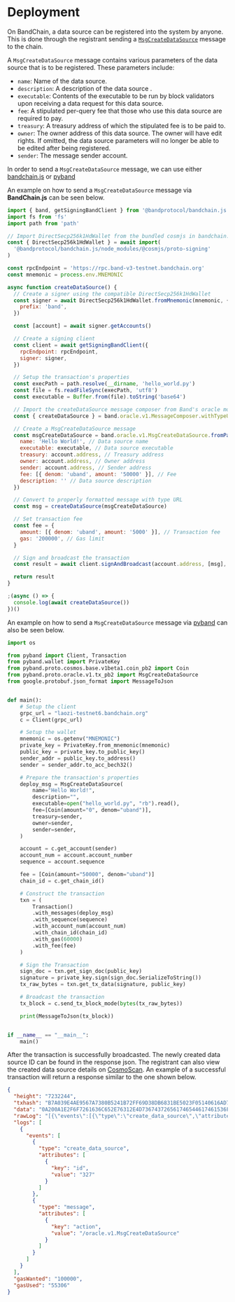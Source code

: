 # Deployment

On BandChain, a data source can be registered into the system by anyone. This is done through the registrant sending
a [`MsgCreateDataSource`](/core-concepts/protocol-messages#msgcreatedatasource) message to the chain.

A `MsgCreateDataSource` message contains various parameters of the data source that is to be registered. These
parameters include:

- `name`: Name of the data source.
- `description`: A description of the data source .
- `executable`: Contents of the executable to be run by block validators upon receiving a data request for this data
  source.
- `fee`: A stipulated per-query fee that those who use this data source are required to pay.
- `treasury`: A treasury address of which the stipulated fee is to be paid to.
- `owner`: The owner address of this data source. The owner will have edit rights. If omitted, the data source
  parameters will no longer be able to be edited after being registered.
- `sender`: The message sender account.

In order to send a `MsgCreateDataSource` message, we can use either
[bandchain.js](/develop/developer-tools/bandchain.js/getting-started) or
[pyband](/develop/developer-tools/pyband/getting-started)

An example on how to send a `MsgCreateDataSource` message via **BandChain.js** can be seen below.

```javascript
import { band, getSigningBandClient } from '@bandprotocol/bandchain.js'
import fs from 'fs'
import path from 'path'

// Import DirectSecp256k1HdWallet from the bundled cosmjs in bandchain.js
const { DirectSecp256k1HdWallet } = await import(
  '@bandprotocol/bandchain.js/node_modules/@cosmjs/proto-signing'
)

const rpcEndpoint = 'https://rpc.band-v3-testnet.bandchain.org'
const mnemonic = process.env.MNEMONIC

async function createDataSource() {
  // Create a signer using the compatible DirectSecp256k1HdWallet
  const signer = await DirectSecp256k1HdWallet.fromMnemonic(mnemonic, {
    prefix: 'band',
  })

  const [account] = await signer.getAccounts()

  // Create a signing client
  const client = await getSigningBandClient({
    rpcEndpoint: rpcEndpoint,
    signer: signer,
  })

  // Setup the transaction's properties
  const execPath = path.resolve(__dirname, 'hello_world.py')
  const file = fs.readFileSync(execPath, 'utf8')
  const executable = Buffer.from(file).toString('base64')

  // Import the createDataSource message composer from Band's oracle module
  const { createDataSource } = band.oracle.v1.MessageComposer.withTypeUrl

  // Create a MsgCreateDataSource message
  const msgCreateDataSource = band.oracle.v1.MsgCreateDataSource.fromPartial({
    name: 'Hello World!', // Data source name
    executable: executable, // Data source executable
    treasury: account.address, // Treasury address
    owner: account.address, // Owner address
    sender: account.address, // Sender address
    fee: [{ denom: 'uband', amount: '50000' }], // Fee
    description: '' // Data source description
  })

  // Convert to properly formatted message with type URL
  const msg = createDataSource(msgCreateDataSource)

  // Set transaction fee
  const fee = {
    amount: [{ denom: 'uband', amount: '5000' }], // Transaction fee
    gas: '200000', // Gas limit
  }

  // Sign and broadcast the transaction
  const result = await client.signAndBroadcast(account.address, [msg], fee)

  return result
}

;(async () => {
  console.log(await createDataSource())
})()
```

An example on how to send a `MsgCreateDataSource` message via
[pyband](/develop/developer-tools/pyband/getting-started) can also be seen below.

```python
import os

from pyband import Client, Transaction
from pyband.wallet import PrivateKey
from pyband.proto.cosmos.base.v1beta1.coin_pb2 import Coin
from pyband.proto.oracle.v1.tx_pb2 import MsgCreateDataSource
from google.protobuf.json_format import MessageToJson


def main():
    # Setup the client
    grpc_url = "laozi-testnet6.bandchain.org"
    c = Client(grpc_url)

    # Setup the wallet
    mnemonic = os.getenv("MNEMONIC")
    private_key = PrivateKey.from_mnemonic(mnemonic)
    public_key = private_key.to_public_key()
    sender_addr = public_key.to_address()
    sender = sender_addr.to_acc_bech32()

    # Prepare the transaction's properties
    deploy_msg = MsgCreateDataSource(
        name="Hello World!",
        description="",
        executable=open("hello_world.py", "rb").read(),
        fee=[Coin(amount="0", denom="uband")],
        treasury=sender,
        owner=sender,
        sender=sender,
    )

    account = c.get_account(sender)
    account_num = account.account_number
    sequence = account.sequence

    fee = [Coin(amount="50000", denom="uband")]
    chain_id = c.get_chain_id()

    # Construct the transaction
    txn = (
        Transaction()
        .with_messages(deploy_msg)
        .with_sequence(sequence)
        .with_account_num(account_num)
        .with_chain_id(chain_id)
        .with_gas(60000)
        .with_fee(fee)
    )

    # Sign the Transaction
    sign_doc = txn.get_sign_doc(public_key)
    signature = private_key.sign(sign_doc.SerializeToString())
    tx_raw_bytes = txn.get_tx_data(signature, public_key)

    # Broadcast the transaction
    tx_block = c.send_tx_block_mode(bytes(tx_raw_bytes))

    print(MessageToJson(tx_block))


if __name__ == "__main__":
    main()

```

After the transaction is successfully broadcasted. The newly created data source ID can be found in the response json.
The registrant can also view the created data source details on [CosmoScan](https://cosmoscan.io/data-sources/). An
example of a successful transaction will return a response similar to the one shown below.

```json
{
  "height": "7232244",
  "txhash": "B7A039E4AE9567A7380B5241B72FF69D38DB6831BE5023F05140616AD71FFA62",
  "data": "0A200A1E2F6F7261636C652E76312E4D736743726561746544617461536F75726365",
  "rawLog": "[{\"events\":[{\"type\":\"create_data_source\",\"attributes\":[{\"key\":\"id\",\"value\":\"327\"}]},{\"type\":\"message\",\"attributes\":[{\"key\":\"action\",\"value\":\"/oracle.v1.MsgCreateDataSource\"}]}]}]",
  "logs": [
    {
      "events": [
        {
          "type": "create_data_source",
          "attributes": [
            {
              "key": "id",
              "value": "327"
            }
          ]
        },
        {
          "type": "message",
          "attributes": [
            {
              "key": "action",
              "value": "/oracle.v1.MsgCreateDataSource"
            }
          ]
        }
      ]
    }
  ],
  "gasWanted": "100000",
  "gasUsed": "55306"
}
```
